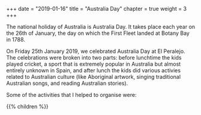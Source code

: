 +++
date = "2019-01-16"
title = "Australia Day"
chapter = true
weight = 3
+++

The national holiday of Australia is Australia Day. It takes place each year on the 26th of January, the day on which the First Fleet landed at Botany Bay in 1788.

On Friday 25th January 2019, we celebrated Australia Day at El Peralejo. The celebrations were broken into two parts: before lunchtime the kids played cricket, a sport that is extremely popular in Australia but almost entirely unknown in Spain, and after lunch the kids did various activies related to Australian culture (like Aboriginal artwork, singing traditional Australian songs, and reading Australian stories).

Some of the activities that I helped to organise were:

{{% children %}}